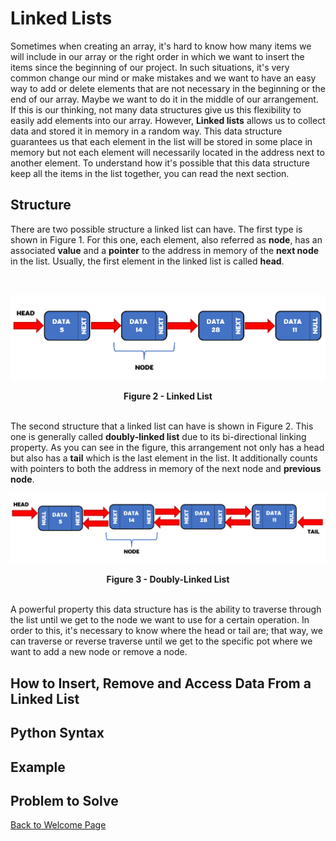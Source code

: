 # Linked Lists
Sometimes when creating an array, it's hard to know how many items we will include in our array or the right order in which we want to insert the items since the beginning of our project. In such situations, it's very common change our mind or make mistakes and we want to have an easy way to add or delete elements that are not necessary in the beginning or the end of our array. Maybe we want to do it in the middle of our arrangement. If this is our thinking, not many data structures give us this flexibility to easily add elements into our array. However, **Linked lists** allows us to collect data and stored it in memory in a random way. This data structure guarantees us that each element in the list will be stored in some place in memory but not each element will necessarily located in the address next to another element. To understand how it's possible that this data structure keep all the items in the list together, you can read the next section. 

## Structure
There are two possible structure a linked list can have. The first type is shown in Figure 1. For this one, each element, also referred as **node**, has an associated **value** and a **pointer** to the address in memory of the **next node** in the list. Usually, the first element in the linked list is called **head**.

<br> 

![Figure 1](Linked_List.png)
<figcaption align = "center"><b>Figure 2 - Linked List</b></figcaption>

<br> 

The second structure that a linked list can have is shown in Figure 2. This one is generally called **doubly-linked list** due to its bi-directional linking property. As you can see in the figure, this arrangement not only has a head but also has a **tail** which is the last element in the list. It additionally counts with pointers to both the address in memory of the next node and **previous node**.


![Figure 1](Doubly-Linked_List.png)
<figcaption align = "center"><b>Figure 3 - Doubly-Linked List</b></figcaption>

<br> 

A powerful property this data structure has is the ability to traverse through the list until we get to the node we want to use for a certain operation. In order to this, it's necessary to know where the head or tail are; that way, we can traverse or reverse traverse until we get to the specific pot where we want to add a new node or remove a node.

## How to Insert, Remove and Access Data From a Linked List


## Python Syntax

## Example

## Problem to Solve

[Back to Welcome Page](1-welcome.md)